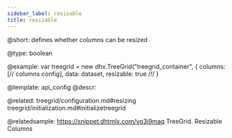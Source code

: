 ```yaml
---
sidebar_label: resizable
title: resizable
---          
```


@short: defines whether columns can be resized





@type: boolean

@example: 
var treegrid = new dhx.TreeGrid("treegrid_container", {
    columns: [// columns config],
    data: dataset,
    resizable: true /*!*/
}


@template:	api_config
@descr: 

@related:
treegrid/configuration.md#resizing
treegrid/initialization.md#initializetreegrid

@relatedsample: https://snippet.dhtmlx.com/vq3i9maq	TreeGrid. Resizable Columns
